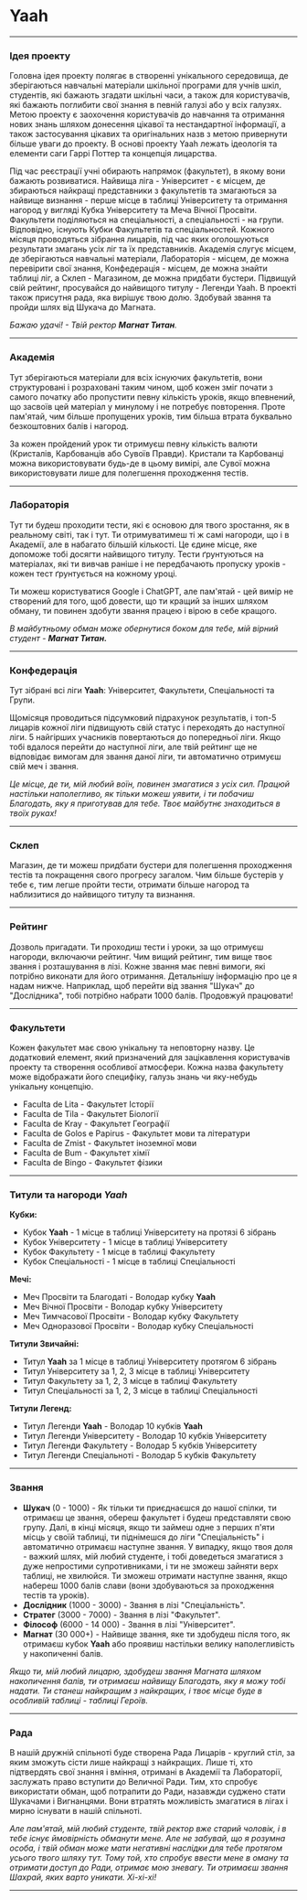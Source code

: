 # **Yaah**

---

### **Ідея проекту**

Головна ідея проекту полягає в створенні унікального середовища, де зберігаються навчальні матеріали шкільної програми для учнів шкіл, студентів, які бажають згадати шкільні часи, а також для користувачів, які бажають поглибити свої знання в певній галузі або у всіх галузях. Метою проекту є заохочення користувачів до навчання та отримання нових знань шляхом донесення цікавої та нестандартної інформації, а також застосування цікавих та оригінальних назв з метою привернути більше уваги до проекту. В основі проекту Yaah лежать ідеологія та елементи саги Гаррі Поттер та концепція лицарства.

Під час реєстрації учні обирають напрямок (факультет), в якому вони бажають розвиватися. Найвища ліга - Університет - є місцем, де збираються найкращі представники з факультетів та змагаються за найвище визнання - перше місце в таблиці Університету та отримання нагород у вигляді Кубка Університету та Меча Вічної Просвіти. Факультети поділяються на спеціальності, а спеціальності - на групи. Відповідно, існують Кубки Факультетів та спеціальностей. Кожного місяця проводяться зібрання лицарів, під час яких оголошуються результати змагань усіх ліг та їх представників. Академія слугує місцем, де зберігаються навчальні матеріали, Лабораторія - місцем, де можна перевірити свої знання, Конфедерація - місцем, де можна знайти таблиці ліг, а Склеп - Магазином, де можна придбати бустери. Підвищуй свій рейтинг, просувайся до найвищого титулу - Легенди Yaah. В проекті також присутня рада, яка вирішує твою долю. Здобувай звання та пройди шлях від Шукача до Магната.

_Бажаю удачі! - Твій ректор **Магнат Титан**._

---

### **Академія**

Тут зберігаються матеріали для всіх існуючих факультетів, вони структуровані і розраховані таким чином, щоб кожен зміг почати з самого початку або пропустити певну кількість уроків, якщо впевнений, що засвоїв цей матеріал у минулому і не потребує повторення. Проте пам'ятай, чим більше пропущених уроків, тим більша втрата буквально безкоштовних балів і нагород.

За кожен пройдений урок ти отримуєш певну кількість валюти (Кристалів, Карбованців або Сувоїв Правди). Кристали та Карбованці можна використовувати будь-де в цьому вимірі, але Сувої можна використовувати лише для полегшення проходження тестів.

---

### **Лабораторія**

Тут ти будеш проходити тести, які є основою для твого зростання, як в реальному світі, так і тут. Ти отримуватимеш ті ж самі нагороди, що і в Академії, але в набагато більшій кількості. Це єдине місце, яке допоможе тобі досягти найвищого титулу. Тести ґрунтуються на матеріалах, які ти вивчав раніше і не передбачають пропуску уроків - кожен тест ґрунтується на кожному уроці.

Ти можеш користуватися Google і ChatGPT, але пам'ятай - цей вимір не створений для того, щоб довести, що ти кращий за інших шляхом обману, ти повинен здобути звання працею і вірою в себе кращого.

_В майбутньому обман може обернутися боком для тебе, мій вірний студент - **Магнат Титан.**_

---

### **Конфедерація**

Тут зібрані всі ліги **Yaah**: Університет, Факультети, Спеціальності та Групи.

Щомісяця проводиться підсумковий підрахунок результатів, і топ-5 лицарів кожної ліги підвищують свій статус і переходять до наступної ліги. 5 найгірших учасників повертаються до попередньої ліги. Якщо тобі вдалося перейти до наступної ліги, але твій рейтинг ще не відповідає вимогам для звання даної ліги, ти автоматично отримуєш свій меч і звання.

_Це місце, де ти, мій любий воїн, повинен змагатися з усіх сил. Працюй настільки наполегливо, як тільки можеш уявити, і ти побачиш Благодать, яку я приготував для тебе. Твоє майбутнє знаходиться в твоїх руках!_

---

### **Склеп**

Магазин, де ти можеш придбати бустери для полегшення проходження тестів та покращення свого прогресу загалом. Чим більше бустерів у тебе є, тим легше пройти тести, отримати більше нагород та наблизитися до найвищого титулу та визнання.

---

### **Рейтинг**

Дозволь пригадати. Ти проходиш тести і уроки, за що отримуєш нагороди, включаючи рейтинг. Чим вищий рейтинг, тим вище твоє звання і розташування в лізі. Кожне звання має певні вимоги, які потрібно виконати для його отримання. Детальнішу інформацію про це я надам нижче. Наприклад, щоб перейти від звання "Шукач" до "Дослідника", тобі потрібно набрати 1000 балів. Продовжуй працювати!

---

### **Факультети**

Кожен факультет має свою унікальну та неповторну назву. Це додатковий елемент, який призначений для зацікавлення користувачів проекту та створення особливої атмосфери. Кожна назва факультету може відображати його специфіку, галузь знань чи яку-небудь унікальну концепцію.

- Faculta de Lita - Факультет Історії
- Faculta de Tila - Факультет Біології
- Faculta de Kray - Факультет Географії
- Faculta de Golos e Papirus - Факультет мови та літератури
- Faculta de Zmist - Факультет іноземної мови
- Faculta de Bum - Факультет хімії
- Faculta de Bingo - Факультет фізики

---

### **Титули та нагороди _Yaah_**

**Кубки:**

- Кубок **Yaah** - 1 місце в таблиці Університету на протязі 6 зібрань
- Кубок Університету - 1 місце в таблиці Університету
- Кубок Факультету - 1 місце в таблиці Факультету
- Кубок Спеціальності - 1 місце в таблиці Спеціальності

**Мечі:**

- Меч Просвіти та Благодаті - Володар кубку **Yaah**
- Меч Вічної Просвіти - Володар кубку Університету
- Меч Тимчасової Просвіти - Володар кубку Факультету
- Меч Одноразової Просвіти - Володар кубку Спеціальності

**Титули Звичайні:**

- Титул **Yaah** за 1 місце в таблиці Університету протягом 6 зібрань
- Титул Університету за 1, 2, 3 місце в таблиці Університету
- Титул Факультету за 1, 2, 3 місце в таблиці Факультету
- Титул Спеціальності за 1, 2, 3 місце в таблиці Спеціальності

**Титули Легенд:**

- Титул Легенди **Yaah** - Володар 10 кубків **Yaah**
- Титул Легенди Університету - Володар 10 кубків Університету
- Титул Легенди Факультету - Володар 5 кубків Університету
- Титул Легенди Спеціальноті - Володар 5 кубків Факультету

---

### **Звання**

- **Шукач** (0 - 1000) - Як тільки ти приєднаєшся до нашої спілки, ти отримаєш це звання, обереш факультет і будеш представляти свою групу. Далі, в кінці місяця, якщо ти займеш одне з перших п'яти місць у своїй таблиці, ти піднімешся до ліги "Спеціальність" і автоматично отримаєш наступне звання. У випадку, якщо твоя доля - важкий шлях, мій любий студенте, і тобі доведеться змагатися з дуже непростими супротивниками, і ти не зможеш зайняти верх таблиці, не хвилюйся. Ти зможеш отримати наступне звання, якщо набереш 1000 балів слави (вони здобуваються за проходження тестів та уроків).
- **Дослідник** (1000 - 3000) - Звання в лізі "Спеціальність".
- **Стратег** (3000 - 7000) - Звання в лізі "Факультет".
- **Філософ** (6000 - 14 000) - Звання в лізі "Університет".
- **Магнат** (30 000+) - Найвище звання, яке ти здобудеш після того, як отримаєш кубок **Yaah** або проявиш настільки велику наполегливість у накопиченні балів.

_Якщо ти, мій любий лицарю, здобудеш звання Магната шляхом накопичення балів, ти отримаєш найвищу Благодать, яку я можу тобі надати. Ти станеш найкращим з найкращих, і твоє місце буде в особливій таблиці - таблиці Героїв._

---

### **Рада**

В нашій дружній спільноті буде створена Рада Лицарів - круглий стіл, за яким зможуть сісти лише найкращі з найкращих. Лише ті, хто підтвердять свої знання і вміння, отримані в Академії та Лабораторії, заслужать право вступити до Величної Ради. Тим, хто спробує використати обман, щоб потрапити до Ради, назавжди суджено стати Шукачами і Вигнанцями. Вони втратять можливість змагатися в лігах і мирно існувати в нашій спільноті.

_Але пам'ятай, мій любий студенте, твій ректор вже старий чоловік, і в тебе існує ймовірність обманути мене. Але не забувай, що я розумна особа, і твій обман може мати негативні наслідки для тебе протягом усього твого шляху тут. Тому той, хто спробує ввести мене в оману та отримати доступ до Ради, отримає мою зневагу. Ти отримаєш звання Шахрай, яких варто уникати. Хі-хі-хі!_

---